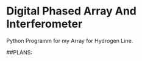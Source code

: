 # Digital Phased Array And Interferometer
Python Programm for my Array for Hydrogen Line.

##PLANS:

